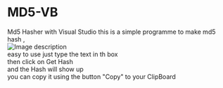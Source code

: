 # MD5-VB
Md5 Hasher with Visual Studio 
this is a simple programme to make md5 hash ,<br>
![Image description](https://i.imgur.com/9LIb0i3.png)<br>
easy to use just type the text in th box<br>
then click on Get Hash <br>
and the Hash will show up <br>
you can copy it using the button "Copy" to your ClipBoard
